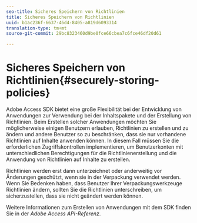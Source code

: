 ```yaml
---
seo-title: Sicheres Speichern von Richtlinien
title: Sicheres Speichern von Richtlinien
uuid: b1ac236f-6637-46d4-8405-a819d6093314
translation-type: tm+mt
source-git-commit: 29bc8323460d9be0fce66cbea7c6fce46df20d61

---
```



# Sicheres Speichern von Richtlinien{#securely-storing-policies}

Adobe Access SDK bietet eine große Flexibilität bei der Entwicklung von Anwendungen zur Verwendung bei der Inhaltspakete und der Erstellung von Richtlinien. Beim Erstellen solcher Anwendungen möchten Sie möglicherweise einigen Benutzern erlauben, Richtlinien zu erstellen und zu ändern und andere Benutzer so zu beschränken, dass sie nur vorhandene Richtlinien auf Inhalte anwenden können. In diesem Fall müssen Sie die erforderlichen Zugriffskontrollen implementieren, um Benutzerkonten mit unterschiedlichen Berechtigungen für die Richtlinienerstellung und die Anwendung von Richtlinien auf Inhalte zu erstellen.

Richtlinien werden erst dann unterzeichnet oder anderweitig vor Änderungen geschützt, wenn sie in der Verpackung verwendet werden. Wenn Sie Bedenken haben, dass Benutzer Ihrer Verpackungswerkzeuge Richtlinien ändern, sollten Sie die Richtlinien unterschreiben, um sicherzustellen, dass sie nicht geändert werden können.

Weitere Informationen zum Erstellen von Anwendungen mit dem SDK finden Sie in der *Adobe Access API-Referenz*.
